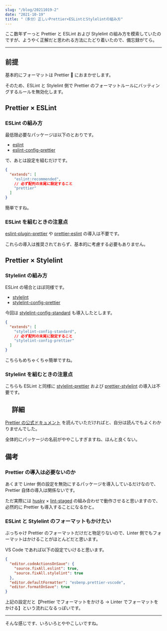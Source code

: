 ```yaml
---
slug: "/blog/20211019-2"
date: "2021-10-19"
title: "（多分）正しいPrettier×ESLintとStylelintの組み方"
---
```


ここ数年ずーっと Prettier と ESLint および Stylelint の組み方を模索していたのですが、ようやく正解だと思われる方法にたどり着いたので、備忘録がてら。

---

## 前提

基本的にフォーマットは Prettier  におまかせします。

そのため、ESLint と Stylelint 側で Prettier のフォーマットルールにバッティングするルールを無効化します。

## Prettier × ESLint

### ESLint の組み方

最低限必要なパッケージは以下のとおりです。

- [eslint](https://www.npmjs.com/package/eslint)
- [eslint-config-prettier](https://www.npmjs.com/package/eslint-config-prettier)

で、あとは設定を組むだけです。

```json
{
  "extends": [
    "eslint:recommended",
    // 必ず配列の末尾に設定すること
    "prettier"
  ]
}
```

簡単ですね。

### ESLint を組むときの注意点

[eslint-plugin-prettier](https://github.com/prettier/eslint-plugin-prettier) や [prettier-eslint](https://github.com/prettier/prettier-eslint) の導入は不要です。

これらの導入は推奨されておらず、基本的に考慮する必要もありません。

## Prettier × Stylelint

### Stylelint の組み方

ESLint の場合とほぼ同様です。

- [stylelint](https://www.npmjs.com/package/stylelint)
- [stylelint-config-prettier](https://www.npmjs.com/package/stylelint-config-prettier)

今回は [stylelint-config-standard](https://www.npmjs.com/package/stylelint-config-standard) も導入したとします。

```json
{
  "extends": [
    "stylelint-config-standard",
    // 必ず配列の末尾に設定すること
    "stylelint-config-prettier"
  ]
}
```

こちらもめちゃくちゃ簡単ですね。

### Stylelint を組むときの注意点

こちらも ESLint と同様に [stylelint-prettier](https://github.com/prettier/stylelint-prettier) および [prettier-stylelint](https://github.com/hugomrdias/prettier-stylelint) の導入は不要です。

## 　詳細

[Prettier の公式ドキュメント](https://prettier.io/docs/en/integrating-with-linters.html) を読んでいただければと、自分は読んでもよくわかりませんでした。

全体的にパッケージの名前がややこしすぎますね、ほんと良くない。

## 備考

### Prettier の導入は必要ないのか

あくまで Linter 側の設定を無効にするパッケージを導入しているだけなので、Prettier 自体の導入は関係ないです。

ただ実際には [husky](https://www.npmjs.com/package/husky) × [lint-staged](https://www.npmjs.com/package/lint-staged) の組み合わせで動作させると思いますので、必然的に Prettier も導入することになるかと。

### ESLint と Stylelint のフォーマットもかけたい

ぶっちゃけ Prettier のフォーマットだけだと物足りないので、Linter 側でもフォーマットはかけることがほとんどだと思います。

VS Code であれば以下の設定でいけると思います。

```json
{
  "editor.codeActionsOnSave": {
    "source.fixAll.eslint": true,
    "source.fixAll.stylelint": true
  },
  "editor.defaultFormatter": "esbenp.prettier-vscode",
  "editor.formatOnSave": true
}
```

上記の設定だと【Prettier でフォーマットをかける → Linter でフォーマットをかける】という流れになるっぽいです。

---

そんな感じです、いろいろとややこしいですね。
